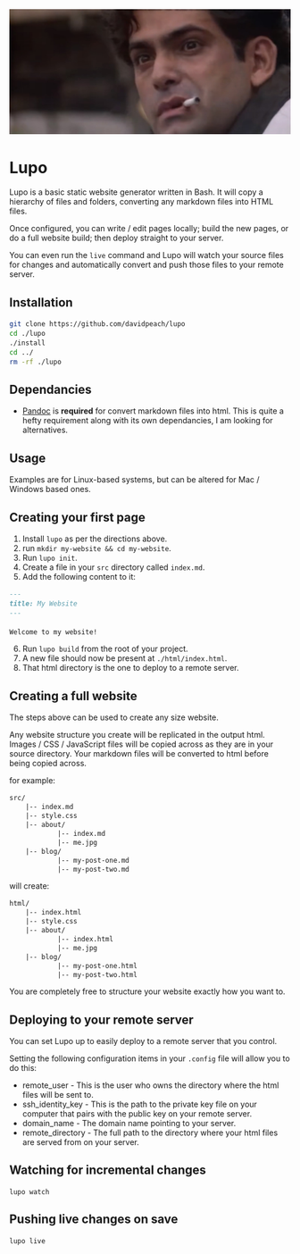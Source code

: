 <img src="lupo.jpg" />

# Lupo

Lupo is a basic static website generator written in Bash. It will
copy a hierarchy of files and folders, converting any markdown files
into HTML files.

Once configured, you can write / edit pages locally; build the new
pages, or do a full website build; then deploy straight to your server.

You can even run the `live` command and Lupo will watch your source files 
for changes and automatically convert and push those files to your 
remote server.

## Installation
```bash
git clone https://github.com/davidpeach/lupo
cd ./lupo
./install
cd ../
rm -rf ./lupo
```

## Dependancies
- [Pandoc](https://pandoc.org/installing.html) is **required** for convert markdown files into html. This is quite a hefty requirement along with its own dependancies, I am looking for alternatives.

## Usage

Examples are for Linux-based systems, but can be altered for Mac / Windows based ones.

## Creating your first page
1. Install `lupo` as per the directions above.
2. run `mkdir my-website && cd my-website`.
3. Run `lupo init`.
4. Create a file in your `src` directory called `index.md`.
5. Add the following content to it:
```markdown
---
title: My Website
---

Welcome to my website!
```
6. Run `lupo build` from the root of your project.
7. A new file should now be present at `./html/index.html`.
8. That html directory is the one to deploy to a remote server.

## Creating a full website
The steps above can be used to create any size website.

Any website structure you create will be replicated in the output html.
Images / CSS / JavaScript files will be copied across as they are in your source directory.
Your markdown files will be converted to html before being copied across.

for example:

```
src/
    |-- index.md
    |-- style.css
    |-- about/ 
            |-- index.md
            |-- me.jpg
    |-- blog/
            |-- my-post-one.md
            |-- my-post-two.md
```
will create:
```
html/
    |-- index.html
    |-- style.css
    |-- about/ 
            |-- index.html
            |-- me.jpg
    |-- blog/
            |-- my-post-one.html
            |-- my-post-two.html
```

You are completely free to structure your website exactly how you want to.

## Deploying to your remote server

You can set Lupo up to easily deploy to a remote server that you control.

Setting the following configuration items in your `.config` file will allow you to do this:

- remote_user - This is the user who owns the directory where the html files will be sent to.
- ssh_identity_key - This is the path to the private key file on your computer that pairs with the public key on your remote server.
- domain_name - The domain name pointing to your server.
- remote_directory - The full path to the directory where your html files are served from on your server.

## Watching for incremental changes

```
lupo watch
```

## Pushing live changes on save

```
lupo live
```
